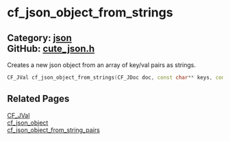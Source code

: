 [](../header.md ':include')

# cf_json_object_from_strings

Category: [json](/api_reference?id=json)  
GitHub: [cute_json.h](https://github.com/RandyGaul/cute_framework/blob/master/include/cute_json.h)  
---

Creates a new json object from an array of key/val pairs as strings.

```cpp
CF_JVal cf_json_object_from_strings(CF_JDoc doc, const char** keys, const char** vals, int count);
```

## Related Pages

[CF_JVal](/json/cf_jval.md)  
[cf_json_object](/json/cf_json_object.md)  
[cf_json_object_from_string_pairs](/json/cf_json_object_from_string_pairs.md)  
